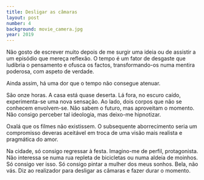```yaml
---
title: Desligar as câmaras
layout: post
number: 4
background: movie_camera.jpg
year: 2019
---
```


Não gosto de escrever muito depois de me surgir uma ideia ou de assistir a um episódio que mereça reflexão. O tempo é um fator de desgaste que ludibria o pensamento e ofusca os factos, transformando-os numa mentira poderosa, com aspeto de verdade.

Ainda assim, há uma dor que o tempo não consegue atenuar.

São onze horas. A casa está quase deserta. Lá fora, no escuro caído, experimenta-se uma nova sensação. Ao lado, dois corpos que não se conhecem envolvem-se. Não sabem o futuro, mas aproveitam o momento. Não consigo perceber tal ideologia, mas deixo-me hipnotizar.

Oxalá que os filmes não existissem. O subsequente aborrecimento seria um compromisso deveras aceitável em troca de uma visão mais realista e pragmática do amor.

Na cidade, só consigo regressar à festa. Imagino-me de perfil, protagonista. Não interessa se numa rua repleta de bicicletas ou numa aldeia de moinhos. Só consigo ver isso. Só consigo pintar a mulher dos meus sonhos. Bela, não vás. Diz ao realizador para desligar as câmaras e fazer durar o momento.